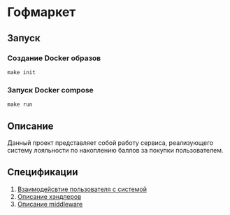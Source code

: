 # Гофмаркет
## Запуск
### Создание Docker образов
```
make init
```
### Запуск Docker compose
```
make run
```
## Описание
Данный проект представляет собой работу сервиса, реализующего систему лояльности по накоплению баллов за покупки  пользователем.
## Спецификации
1. [Взаимодейсвтие пользователя с системой](docs/Flow.md)
2. [Описание хэндлеров](docs/Handlers.md)
3. [Описание middleware](docs/Middleware.md)
